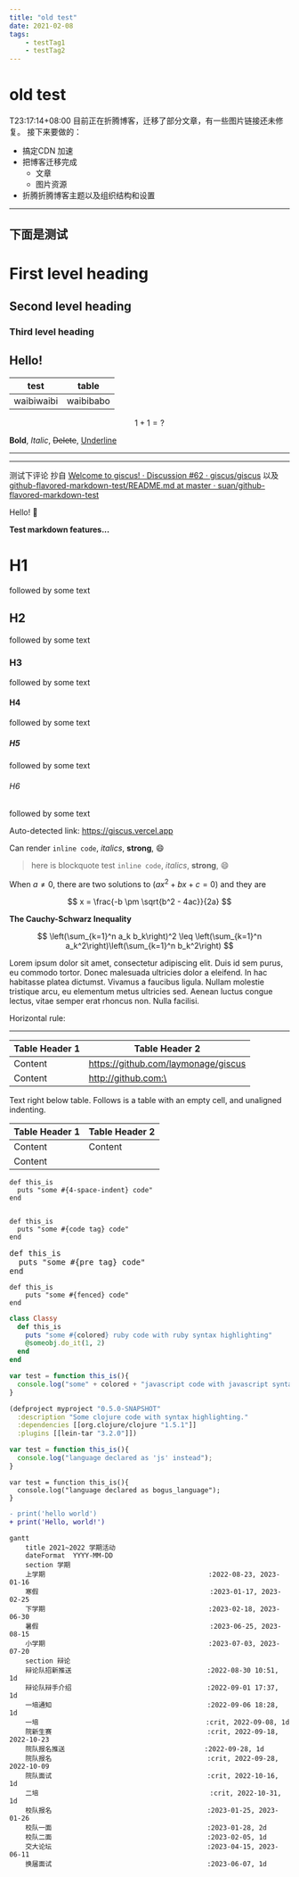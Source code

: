 ```yaml
---
title: "old test"
date: 2021-02-08
tags:
    - testTag1
    - testTag2
---
```


# old test

T23:17:14+08:00
目前正在折腾博客，迁移了部分文章，有一些图片链接还未修复。
接下来要做的：

- 搞定CDN 加速
- 把博客迁移完成
  - 文章
  - 图片资源
- 折腾折腾博客主题以及组织结构和设置

---
下面是测试
---

# First level heading

## Second level heading

### Third level heading

## Hello!

| test | table |
|------|-------|
|waibiwaibi|waibibabo|

$$
1+1=?
$$

**Bold**, *Italic*, <s>Delete</s>, <u>Underline</u>

---

------

测试下评论
抄自 [Welcome to giscus! · Discussion #62 · giscus/giscus](https://github.com/giscus/giscus/discussions/62#discussioncomment-740574)
以及 [github-flavored-markdown-test/README.md at master · suan/github-flavored-markdown-test](https://github.com/suan/github-flavored-markdown-test/blob/master/README.md)

Hello! 🎉

**Test markdown features...**

# H1
followed by some text

## H2
followed by some text

### H3
followed by some text

#### H4
followed by some text

##### H5
followed by some text

###### H6
followed by some text

Auto-detected link: https://giscus.vercel.app

Can render `inline code`, *italics*, **strong**, 😄

> here is blockquote
> test `inline code`, *italics*, **strong**, 😄

When $a \neq 0$, there are two solutions to $(ax^2 + bx + c = 0)$ and they are

$$
x = \frac{-b \pm \sqrt{b^2 - 4ac}}{2a}
$$


**The Cauchy-Schwarz Inequality**

$$
\left(\sum_{k=1}^n a_k b_k\right)^2 \leq \left(\sum_{k=1}^n a_k^2\right)\left(\sum_{k=1}^n b_k^2\right)
$$


Lorem ipsum dolor sit amet, consectetur adipiscing elit. Duis id sem purus, eu commodo tortor. Donec malesuada ultricies dolor a eleifend. In hac habitasse platea dictumst. Vivamus a faucibus ligula. Nullam molestie tristique arcu, eu elementum metus ultricies sed. Aenean luctus congue lectus, vitae semper erat rhoncus non. Nulla facilisi.

Horizontal rule:

---

|Table Header 1|Table Header 2|
|----|----|
|Content|	https://github.com/laymonage/giscus|
|Content|	http://github.com:\<test>|
Text right below table. Follows is a table with an empty cell, and unaligned indenting.

|Table Header 1	| Table Header 2|
|---|---|
|Content|	Content|
|Content| |


    def this_is
      puts "some #{4-space-indent} code"
    end

<code>
def this_is
  puts "some #{code tag} code"
end
</code>

<pre>
def this_is
  puts "some #{pre tag} code"
end
</pre>

```
def this_is
    puts "some #{fenced} code"
end
```

```ruby
class Classy
  def this_is
    puts "some #{colored} ruby code with ruby syntax highlighting"
    @someobj.do_it(1, 2)
  end
end
```

```javascript
var test = function this_is(){
  console.log("some" + colored + "javascript code with javascript syntax highlighting really long");
}
```

```clojure
(defproject myproject "0.5.0-SNAPSHOT"
  :description "Some clojure code with syntax highlighting."
  :dependencies [[org.clojure/clojure "1.5.1"]]
  :plugins [[lein-tar "3.2.0"]])
```

```js
var test = function this_is(){
  console.log("language declared as 'js' instead");
}
```

```bogus_language
var test = function this_is(){
  console.log("language declared as bogus_language");
}
```

```diff
- print('hello world')
+ print('Hello, world!')
```

```mermaid
gantt
    title 2021~2022 学期活动
    dateFormat  YYYY-MM-DD
    section 学期
    上学期                                         :2022-08-23, 2023-01-16
    寒假                                           :2023-01-17, 2023-02-25
    下学期                                         :2023-02-18, 2023-06-30
    暑假                                           :2023-06-25, 2023-08-15
    小学期                                         :2023-07-03, 2023-07-20
    section 辩论
    辩论队招新推送                                  :2022-08-30 10:51, 1d
    辩论队辩手介绍                                  :2022-09-01 17:37, 1d
    一培通知                                       :2022-09-06 18:28, 1d
    一培                                          :crit, 2022-09-08, 1d
    院新生赛                                       :crit, 2022-09-18, 2022-10-23
    院队报名推送                                   :2022-09-28, 1d
    院队报名                                       :crit, 2022-09-28, 2022-10-09
    院队面试                                       :crit, 2022-10-16, 1d
    二培                                           :crit, 2022-10-31, 1d
    校队报名                                       :2023-01-25, 2023-01-26
    校队一面                                       :2023-01-28, 2d
    校队二面                                       :2023-02-05, 1d
    交大论坛                                       :2023-04-15, 2023-06-11
    换届面试                                       :2023-06-07, 1d
```